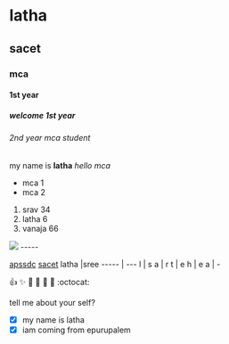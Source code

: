 # latha
## sacet 
### mca
#### 1st year
##### welcome 1st year
###### 2nd year mca student

my name is **latha**
_hello mca_
* mca 1
* mca 2
 1. srav 34
 2. latha 6
 3. vanaja 66
 
<img src="https://encrypted-tbn0.gstatic.com/shopping?q=tbn:ANd9GcTG82ZeNXbxisTo8_MFts-CyEsuw1NpOZnLUvUv1SAWrJFMnSUPxxoKSXTCo2VW1ySvjvAKBMkXvEw&usqp">
-----

[apssdc](http://apssdc.in)
[sacet](http://sacet.in)
latha |sree
----- | ---
l | s
a | r
t | e
h | e
a | -

:+1: 
:sparkles: 
:camel: 
:tada:
:rocket: 
:metal: 
:octocat:

tell me about your self?
- [x] my name is latha
- [X] iam coming from epurupalem
